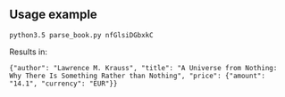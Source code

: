 ## Usage example

`python3.5 parse_book.py nfGlsiDGbxkC`

Results in:

```{"author": "Lawrence M. Krauss", "title": "A Universe from Nothing: Why There Is Something Rather than Nothing", "price": {"amount": "14.1", "currency": "EUR"}}```